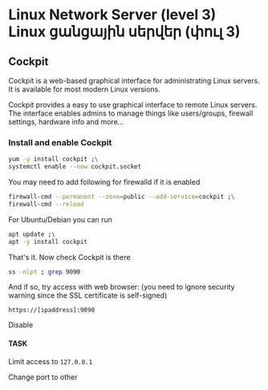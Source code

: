 # Linux Network Server (level 3) <br /> Linux ցանցային սերվեր (փուլ 3)


## Cockpit 

Cockpit is a web-based graphical interface for administrating Linux servers.
It is available for most modern Linux versions.

Cockpit provides a easy to use graphical interface to remote Linux servers.
The interface enables admins to manage things like users/groups, 
firewall settings, hardware info and more...


### Install and enable Cockpit 


```bash
yum -y install cockpit ;\
systemctl enable --now cockpit.socket

```


You may need to add following for firewalld if it is enabled


```bash
firewall-cmd --permanent --zone=public --add-service=cockpit ;\
firewall-cmd --reload

```

For Ubuntu/Debian you can run
```bash
apt update ;\
apt -y install cockpit

```


That's it. 
Now check Cockpit is there

```bash
ss -nlpt ; grep 9090

```

And if so, try access with web browser:
(you need to ignore security warning since the SSL certificate is self-signed)

`https://[ipaddress]:9090`


Disable

#### TASK

Limit access to `127.0.0.1`

Change port to other


